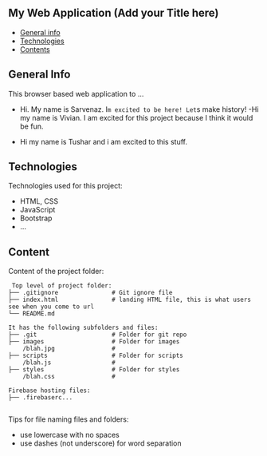 ## My Web Application (Add your Title here)

* [General info](#general-info)
* [Technologies](#technologies)
* [Contents](#content)

## General Info
This browser based web application to ...
* Hi. My name is Sarvenaz. I`m excited to be here! Let`s make history!
-Hi my name is Vivian. I am excited for this project because I think it would be fun.
- Hi my name is Tushar and i am excited to this stuff.	
## Technologies
Technologies used for this project:
* HTML, CSS
* JavaScript
* Bootstrap 
* ...
	
## Content
Content of the project folder:

```
 Top level of project folder: 
├── .gitignore               # Git ignore file
├── index.html               # landing HTML file, this is what users see when you come to url
└── README.md

It has the following subfolders and files:
├── .git                     # Folder for git repo
├── images                   # Folder for images
    /blah.jpg                # 
├── scripts                  # Folder for scripts
    /blah.js                 # 
├── styles                   # Folder for styles
    /blah.css                # 

Firebase hosting files: 
├── .firebaserc...


```

Tips for file naming files and folders:
* use lowercase with no spaces
* use dashes (not underscore) for word separation


